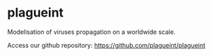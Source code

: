 # plagueint
Modelisation of viruses propagation on a worldwide scale.

Access our github repository: https://github.com/plagueint/plagueint


